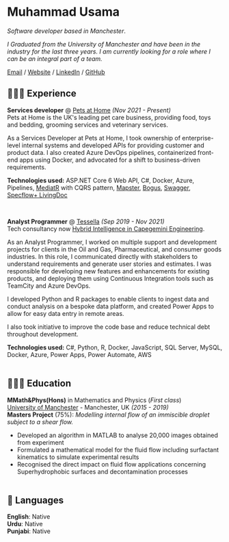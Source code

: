 # Muhammad Usama

_Software developer based in Manchester_.

_I Graduated from the University of Manchester and have been in the industry for the last three years. I am currently looking for a role where I can be an integral part of a team._

[Email](mailto:muhammadusama02@hotmail.co.uk) / [Website](https://usamaa9.github.io/) / [LinkedIn](https://www.linkedin.com/in/mh-usama/) / [GitHub](https://github.com/usamaa9/)

## 👨🏽‍💻 Experience

**Services developer** @ [Pets at Home](https://www.petsathome.com/) _(Nov 2021 - Present)_ <br>
Pets at Home is the UK's leading pet care business, providing food, toys and bedding, grooming services and veterinary services.

As a Services Developer at Pets at Home, I took ownership of enterprise-level internal systems and developed APIs for providing customer and product data. I also created Azure DevOps pipelines, containerized front-end apps using Docker, and advocated for a shift to business-driven requirements.

**Technologies used:** ASP.NET Core 6 Web API, C#, Docker, Azure, Pipelines, [MediatR](https://github.com/jbogard/MediatR) with CQRS pattern, [Mapster](https://github.com/MapsterMapper/Mapster), [Bogus](https://github.com/bchavez/Bogus), [Swagger](https://swagger.io/), [Specflow+ LivingDoc](https://specflow.org/)



<br>

**Analyst Programmer** @ [Tessella](https://www.tessella.com/) _(Sep 2019 - Nov 2021)_ <br>
Tech consultancy now [Hybrid Intelligence in Capegemini Engineering](https://www.capgemini.com/gb-en/solutions/data-driven-rd-engineering-manufacturing-operations/).

As an Analyst Programmer, I worked on multiple support and development projects for clients in the Oil and Gas, Pharmaceutical, and consumer goods industries. In this role, I communicated directly with stakeholders to understand requirements and generate user stories and estimates. I was responsible for developing new features and enhancements for existing products, and deploying them using Continuous Integration tools such as TeamCity and Azure DevOps.

I developed Python and R packages to enable clients to ingest data and conduct analysis on a bespoke data platform, and created Power Apps to allow for easy data entry in remote areas.

I also took initiative to improve the code base and reduce technical debt throughout development.

**Technologies used:** C#, Python, R, Docker, JavaScript, SQL Server, MySQL, Docker, Azure, Power Apps, Power Automate, AWS
<br><br>

## 👨🏽‍🎓 Education

**MMath&Phys(Hons)** in Mathematics and Physics (_First class_) <br>
[University of Manchester](https://www.manchester.ac.uk/) - Manchester, UK _(2015 - 2019)_ <br>
**Masters Project** (75%): _Modelling internal flow of an immiscible droplet subject to a shear flow._

- Developed an algorithm in MATLAB to analyse 20,000 images obtained from experiment
- Formulated a mathematical model for the fluid flow including surfactant kinematics to simulate experimental results
- Recognised the direct impact on fluid flow applications concerning Superhydrophobic surfaces and decontamination processes
<br><br>

## 💬 Languages

**English**: Native <br>
**Urdu**: Native <br>
**Punjabi**: Native
<br><br>